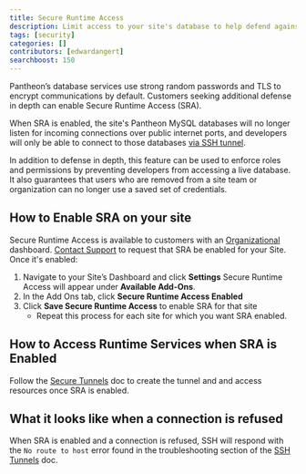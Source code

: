 ```yaml
---
title: Secure Runtime Access
description: Limit access to your site's database to help defend against traffic-based attacks and unauthorized access.
tags: [security]
categories: []
contributors: [edwardangert]
searchboost: 150
---
```


Pantheon’s database services use strong random passwords and TLS to encrypt communications by default. Customers seeking additional defense in depth can enable Secure Runtime Access (SRA).

When SRA is enabled, the site's Pantheon MySQL databases will no longer listen for incoming connections over public internet ports, and developers will only be able to connect to those databases [via SSH tunnel](/ssh-tunnels/).

In addition to defense in depth, this feature can be used to enforce roles and permissions by preventing developers from accessing a live database. It also guarantees that users who are removed from a site team or organization can no longer use a saved set of credentials.

## How to Enable SRA on your site

Secure Runtime Access is available to customers with an [Organizational](/organizations/) dashboard. [Contact Support](/support/) to request that SRA be enabled for your Site. Once it's enabled:

1. Navigate to your Site’s Dashboard and click **Settings**
   Secure Runtime Access will appear under **Available Add-Ons**.
1. In the Add Ons tab, click **Secure Runtime Access Enabled**
1. Click **Save Secure Runtime Access** to enable SRA for that site
   * Repeat this process for each site for which you want SRA enabled.

## How to Access Runtime Services when SRA is Enabled

Follow the [Secure Tunnels](/ssh-tunnels/) doc to create the tunnel and and access resources once SRA is enabled.

## What it looks like when a connection is refused

When SRA is enabled and a connection is refused, SSH will respond with the `No route to host` error found in the troubleshooting section of the [SSH Tunnels](/ssh-tunnels/) doc.
